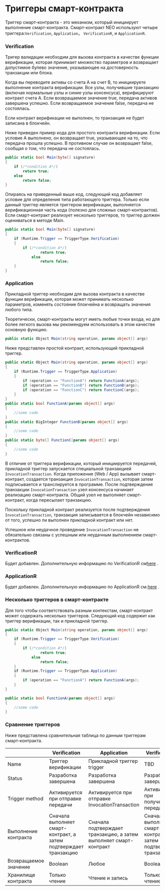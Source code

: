 # Триггеры смарт-контракта 

Триггер смарт-контракта - это механизм, который инициирует выполнение смарт-контракта. Смарт-контракт NEO используют четыре триггера:`Verification`, `Application`， `VerificationR`, и `ApplicationR`.

### Verification

Тригер валидации необходим для вызова контракта в качестве функции верификации, которая принимает множество параметров и возвращает допустимое булево значение, указывающее на достоверность транзакции или блока.

Когда вы переводите активы со счета A на счет B, то инициируете выполнение контракта верификации. Все узлы, получившие транзакцию (включая нормальные узлы и синие узлы консенсуса), верифицируют контракт счета А. Если возвращаемое значение true, передача активов завершена успешно. Если возвращаемое значение false, передача не состоялась.

Если контракт верификации не выполнен, то транзакция не будет записана в блокчейн.

Ниже приведен пример кода для простого контракта верификации. Если условие A выполнено, он возвращает true, указывающее на то, что передача прошла успешно. В противном случае он возвращает false, сообщая о том, что передача не состоялась.

```c#
public static bool Main(byte[] signature)
{
    if (/*condition A*/)
        return true;
    else
        return false;
}
```

Опираясь на приведенный выше код, следующий код добавляет условие для определения типа работающего триггера. Только если данный триггер является триггером верификации, выполняется верификационная часть кода (полезно для сложных смарт-контрактов). Если смарт-контракт реализует несколько триггеров, то триггер должен оцениваться в методе Main.


```c#
public static bool Main(byte[] signature)
{
    if (Runtime.Trigger == TriggerType.Verification)
    {
        if (/*condition A*/)
                return true;
            else
                return false;
    }  
}
```

### Application

Прикладной триггер необходим для вызова контракта в качестве функции верификации, которая может принимать несколько параметров, изменять состояние блокчейна и возвращать значения любого типа.

Теоретически, смарт-контракты могут иметь любые точки входа, но для более легкого вызова мы рекомендуем использовать в этом качестве основную функцию.

```c#
public static Object Main(string operation, params object[] args) 
```

Ниже представлен простой контракт, использующий прикладной триггер.

```c#
public static Object Main(string operation, params object[] args)
{
    if (Runtime.Trigger == TriggerType.Application)
    {
        if (operation == "FunctionA") return FunctionA(args);
        if (operation == "FunctionB") return FunctionB(args);
        if (operation == "FunctionC") return FunctionC(args);
    }  
}
public static bool FunctionA(params object[] args)
{
    //some code  
}
public static BigInteger FunctionB(params object[] args)
{
    //some code  
}
public static byte[] FunctionC(params object[] args)
{
    //some code  
}
```

В отличие от триггера верификации, который инициируется передачей, прикладной триггер запускается специальной транзакцией `InvocationTransaction`. Когда приложение (Web / App) вызывает смарт-контракт, создается транзакция `InvocationTransaction`, которая затем подписывается и транслируется в программе. После подтверждения транзакции `InvocationTransaction` узел консенсуса начинает реализацию смарт-контракта. Общий узел не выполняет смарт-контракт, когда пересылает транзакцию.

Поскольку прикладной контракт реализуется после подтверждения` InvocationTransaction`, транзакция записывается в блокчейн независимо от того, успешно ли выполнен прикладной контракт или нет.

Успешное или неудачное проведение `InvocationTransaction` не обязательно связаны с успешным или неудачным выполнением смарт-контрактов.

### VerificationR

Будет добавлен. Дополнительную информацию по VerificationR см[here](https://github.com/neo-project/proposals/blob/597f0dc53a80bbedb14974c8168f8df288c1d82e/nep-7.mediawiki) .

### ApplicationR

Будет добавлен. Дополнительную информацию по ApplicationR см.[here](https://github.com/neo-project/proposals/blob/597f0dc53a80bbedb14974c8168f8df288c1d82e/nep-7.mediawiki) .

### Несколько триггеров в смарт-контракте 

Для того чтобы соответствовать разным контекстам, смарт-контракт может содержать несколько триггеров. Следующий код содержит как триггер верификации, так и прикладной триггер.

```c#
public static Object Main(string operation, params object[] args)
{
    if (Runtime.Trigger == TriggerType.Verification)
    {
        if (/*condition A*/)
                return true;
            else
                return false;
    }  
    if (Runtime.Trigger == TriggerType.Application)
    {
        if (operation == "FunctionA") return FunctionA(args);
    }  
}

public static bool FunctionA(params object[] args)
{
    //some code  
}
```

### Сравнение триггеров 

Ниже представлена сравнительная таблица по данным триггерам смарт-контракта.

|                    | Verification                                                 | Application                                                  | VerificationR                                                | ApplicationR                                                 |
| ------------------ | ------------------------------------------------------------ | ------------------------------------------------------------ | ------------------------------------------------------------ | ------------------------------------------------------------ |
| Name               | Триггер верификации                                         | Прикладной триггер trigger                                          | TBD                                                          | TBD                                                          |
| Status             | Разработка завершена                                        | Разработка завершена                                        | Разработка завершена                                        | Разработка завершена                                        |
| Trigger method     | Активируется при отправке передачи                             | Активируется при отправке InvocationTransaction                 | Активируется при получении передачи                          | Активируется при получении передачи                          |
| Выполнение контракта | Сначала выполняет смарт-контракт, а затем подтверждает транзакцию | Сначала подтверждает транзакцию, а затем выполняет смарт-контракт | Сначала выполняет смарт-контракт, а затем подтверждает транзакцию | Сначала подтверждает транзакцию, а затем выполняет смарт-контракт |
| Возвращаемое значение       | Boolean                                                      | Любое                                                          | Boolean                                                      | Любое                                                          |
| Хранилище контракта   | Только чтение                                                    | Чтение и запись                                                | Только чтение                                                    | Чтение и запись                                                |

